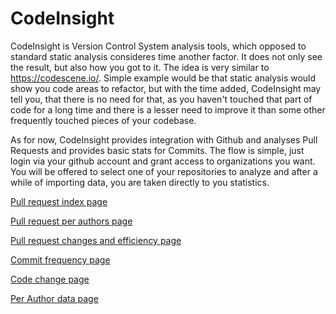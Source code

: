 # CodeInsight

CodeInsight is Version Control System analysis tools, which opposed to standard static analysis consideres time another factor. It does not only see the result, but also how you got to it. The idea is very similar to https://codescene.io/.
Simple example would be that static analysis would show you code areas to refactor, but with the time added, CodeInsight may tell you, that there is no need for that, as you haven't touched that part of code for a long time and there is a lesser need to improve it than some other frequently touched pieces of your codebase.

As for now, CodeInsight provides integration with Github and analyses Pull Requests and provides basic stats for Commits.
The flow is simple, just login via your github account and grant access to organizations you want.
You will be offered to select one of your repositories to analyze and after a while of importing data, you are taken directly to you statistics.

[Pull request index page](https://github.com/starychfojtu/CodeInsight/blob/master/docs/pr-stats-index.md)

[Pull request per authors page](https://github.com/starychfojtu/CodeInsight/blob/master/docs/pr-stats-per-authors.md)

[Pull request changes and efficiency page](https://github.com/starychfojtu/CodeInsight/blob/master/docs/pr-stats-efficiency.md)

[Commit frequency page](https://github.com/starychfojtu/CodeInsight/blob/master/docs/cm-stats-commit-frequency.md)

[Code change page](https://github.com/starychfojtu/CodeInsight/blob/master/docs/cm-stats-code-change.md)

[Per Author data page](https://github.com/starychfojtu/CodeInsight/blob/master/docs/cm-stats-per-author.md)
